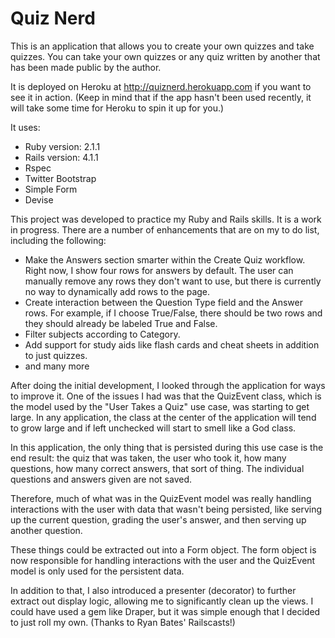 # Quiz Nerd #

This is an application that allows you to create your own quizzes and take quizzes. You can take your own quizzes or any quiz written by another that has been made public by the author.  

It is deployed on Heroku at http://quiznerd.herokuapp.com if you want to see it in action. (Keep in mind that if the app hasn't been used recently, it will take some time for Heroku to spin it up for you.)

It uses:

* Ruby version: 2.1.1
* Rails version: 4.1.1
* Rspec 
* Twitter Bootstrap
* Simple Form
* Devise

This project was developed to practice my Ruby and Rails skills. It is a work in progress. There are a number of enhancements that are on my to do list, including the following:

* Make the Answers section smarter within the Create Quiz workflow. Right now, I show four rows for answers by default. The user can manually remove any rows they don't want to use, but there is currently no way to dynamically add rows to the page. 
* Create interaction between the Question Type field and the Answer rows. For example, if I choose True/False, there should be two rows and they should already be labeled True and False. 
* Filter subjects according to Category. 
* Add support for study aids like flash cards and cheat sheets in addition to just quizzes. 
* and many more

After doing the initial development, I looked through the application for ways to improve it. One of the issues I had was that the QuizEvent class, which is the model used by the "User Takes a Quiz" use case, was starting to get large. In any application, the class at the center of the application will tend to grow large and if left unchecked will start to smell like a God class. 

In this application, the only thing that is persisted during this use case is the end result: the quiz that was taken, the user who took it, how many questions, how many correct answers, that sort of thing. The individual questions and answers given are not saved. 

Therefore, much of what was in the QuizEvent model was really handling interactions with the user with data that wasn't being persisted, like serving up the current question, grading the user's answer, and then serving up another question. 

These things could be extracted out into a Form object. The form object is now responsible for handling interactions with the user and the QuizEvent model is only used for the persistent data. 

In addition to that, I also introduced a presenter (decorator) to further extract out display logic, allowing me to significantly clean up the views. I could have used a gem like Draper, but it was simple enough that I decided to just roll my own. (Thanks to Ryan Bates' Railscasts!)









